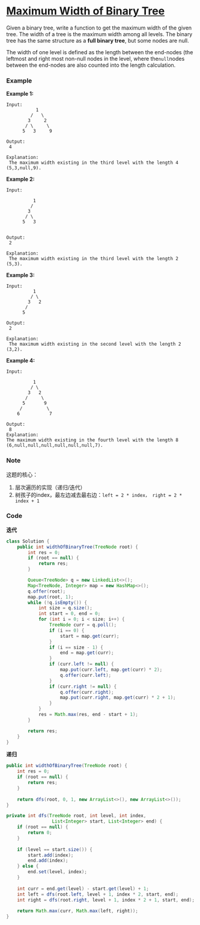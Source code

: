 # [Maximum Width of Binary Tree](https://leetcode.com/problems/maximum-width-of-binary-tree/description/)

Given a binary tree, write a function to get the maximum width of the given tree. The width of a tree is the maximum width among all levels. The binary tree has the same structure as a **full binary tree**, but some nodes are null.

The width of one level is defined as the length between the end-nodes \(the leftmost and right most non-null nodes in the level, where the`null`nodes between the end-nodes are also counted into the length calculation.

### Example

**Example 1:**

```
Input:
           1
         /   \
        3     2
       / \     \  
      5   3     9 

Output:
 4

Explanation:
 The maximum width existing in the third level with the length 4 (5,3,null,9).
```

**Example 2:**

```
Input:

          1
         /  
        3    
       / \       
      5   3     


Output:
 2

Explanation:
 The maximum width existing in the third level with the length 2 (5,3).
```

**Example 3:**

```
Input:
          1
         / \
        3   2 
       /        
      5      

Output:
 2

Explanation:
 The maximum width existing in the second level with the length 2 (3,2).
```

**Example 4:**

```
Input:

          1
         / \
        3   2
       /     \  
      5       9 
     /         \
    6           7

Output:
 8
Explanation:
The maximum width existing in the fourth level with the length 8 (6,null,null,null,null,null,null,7).
```

### Note

这题的核心：

1. 层次遍历的实现（递归/迭代）
2. 树孩子的index，最左边减去最右边：`left = 2 * index， right = 2 * index + 1`

### Code

**迭代**

```java
class Solution {
    public int widthOfBinaryTree(TreeNode root) {
        int res = 0;
        if (root == null) {
            return res;
        }

        Queue<TreeNode> q = new LinkedList<>();
        Map<TreeNode, Integer> map = new HashMap<>();
        q.offer(root);
        map.put(root, 1);
        while (!q.isEmpty()) {
            int size = q.size();
            int start = 0, end = 0;
            for (int i = 0; i < size; i++) {
                TreeNode curr = q.poll();
                if (i == 0) {
                    start = map.get(curr);
                }
                if (i == size - 1) {
                    end = map.get(curr);
                }
                if (curr.left != null) {
                    map.put(curr.left, map.get(curr) * 2);
                    q.offer(curr.left);
                } 
                if (curr.right != null) {
                    q.offer(curr.right);
                    map.put(curr.right, map.get(curr) * 2 + 1);
                }
            }
            res = Math.max(res, end - start + 1);
        }

        return res;
    }
}
```

**递归**

```java
public int widthOfBinaryTree(TreeNode root) {
    int res = 0;
    if (root == null) {
        return res;
    }
    
    return dfs(root, 0, 1, new ArrayList<>(), new ArrayList<>());
}

private int dfs(TreeNode root, int level, int index, 
                 List<Integer> start, List<Integer> end) {
    if (root == null) {
        return 0;
    }
    
    if (level == start.size()) {
        start.add(index);
        end.add(index);
    } else {
        end.set(level, index);
    }
    
    int curr = end.get(level) - start.get(level) + 1;
    int left = dfs(root.left, level + 1, index * 2, start, end);
    int right = dfs(root.right, level + 1, index * 2 + 1, start, end);
    
    return Math.max(curr, Math.max(left, right));
}
```



